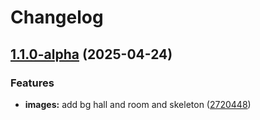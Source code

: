 # Changelog

## [1.1.0-alpha](https://github.com/remarkablegames/room-crawler/compare/v1.0.0-alpha...v1.1.0-alpha) (2025-04-24)


### Features

* **images:** add bg hall and room and skeleton ([2720448](https://github.com/remarkablegames/room-crawler/commit/2720448a213cb6b56aa233664f5b5d5afa210e85))
